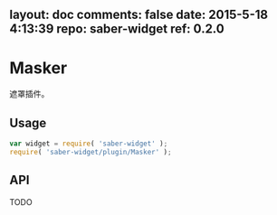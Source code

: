 layout: doc
comments: false
date: 2015-5-18 4:13:39
repo: saber-widget
ref: 0.2.0
---

# Masker

遮罩插件。


## Usage

``` javascript
var widget = require( 'saber-widget' );
require( 'saber-widget/plugin/Masker' );
```

## API

TODO

